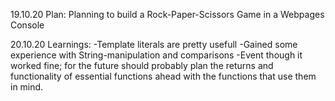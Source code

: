 19.10.20
Plan:
Planning to build a Rock-Paper-Scissors Game in a Webpages Console

20.10.20
Learnings:
-Template literals are pretty usefull
-Gained some experience with String-manipulation and comparisons
-Event though it worked fine; for the future should probably plan the returns and functionality
 of essential functions ahead with the functions that use them in mind.
